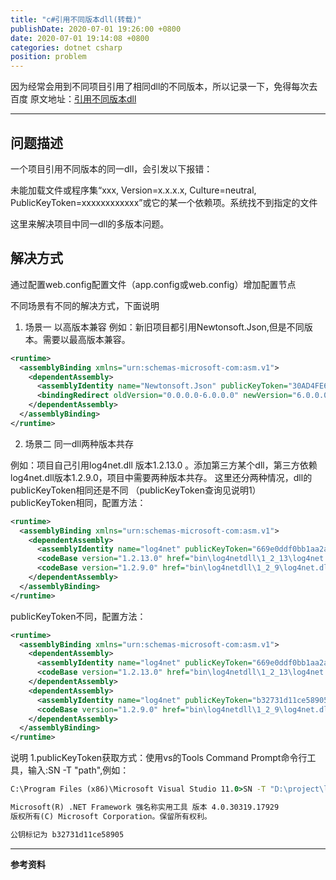 ```yaml
---
title: "c#引用不同版本dll(转载)"
publishDate: 2020-07-01 19:26:00 +0800
date: 2020-07-01 19:14:08 +0800
categories: dotnet csharp
position: problem
---
```


因为经常会用到不同项目引用了相同dll的不同版本，所以记录一下，免得每次去百度
原文地址：[引用不同版本dll](https://blog.csdn.net/dang13579/article/details/72956684###)

---

<div id="toc"></div>

## 问题描述

一个项目引用不同版本的同一dll，会引发以下报错：

未能加载文件或程序集“xxx, Version=x.x.x.x, Culture=neutral, PublicKeyToken=xxxxxxxxxxxx”或它的某一个依赖项。系统找不到指定的文件

这里来解决项目中同一dll的多版本问题。

## 解决方式

通过配置web.config配置文件（app.config或web.config）增加配置节点

不同场景有不同的解决方式，下面说明

1. 场景一   以高版本兼容
例如：新旧项目都引用Newtonsoft.Json,但是不同版本。需要以最高版本兼容。

```xml
<runtime>
  <assemblyBinding xmlns="urn:schemas-microsoft-com:asm.v1">
    <dependentAssembly>
      <assemblyIdentity name="Newtonsoft.Json" publicKeyToken="30AD4FE6B2A6AEED" culture="neutral"/>
      <bindingRedirect oldVersion="0.0.0.0-6.0.0.0" newVersion="6.0.0.0"/>
    </dependentAssembly>
  </assemblyBinding>
</runtime>
```

2. 场景二   同一dll两种版本共存

例如：项目自己引用log4net.dll 版本1.2.13.0 。添加第三方某个dll，第三方依赖log4net.dll版本1.2.9.0，项目中需要两种版本共存。
这里还分两种情况，dll的publicKeyToken相同还是不同 （publicKeyToken查询见说明1）
publicKeyToken相同，配置方法：

```xml
<runtime>
  <assemblyBinding xmlns="urn:schemas-microsoft-com:asm.v1">
    <dependentAssembly>
      <assemblyIdentity name="log4net" publicKeyToken="669e0ddf0bb1aa2a" />
      <codeBase version="1.2.13.0" href="bin\log4netdll\1_2_13\log4net.dll" />
      <codeBase version="1.2.9.0" href="bin\log4netdll\1_2_9\log4net.dll" />
    </dependentAssembly>
  </assemblyBinding>
</runtime>
```

publicKeyToken不同，配置方法：

```xml
<runtime>
  <assemblyBinding xmlns="urn:schemas-microsoft-com:asm.v1">
    <dependentAssembly>
      <assemblyIdentity name="log4net" publicKeyToken="669e0ddf0bb1aa2a" />
      <codeBase version="1.2.13.0" href="bin\log4netdll\1_2_13\log4net.dll" />
    </dependentAssembly>
    <dependentAssembly>
      <assemblyIdentity name="log4net" publicKeyToken="b32731d11ce58905" />
      <codeBase version="1.2.9.0" href="bin\log4netdll\1_2_9\log4net.dll" />
    </dependentAssembly>
  </assemblyBinding>
</runtime>
```

说明
1.publicKeyToken获取方式：使用vs的Tools Command Prompt命令行工具，输入:SN -T "path",例如：

```cmd
C:\Program Files (x86)\Microsoft Visual Studio 11.0>SN -T "D:\project\liberary\External\log4net.dll"

Microsoft(R) .NET Framework 强名称实用工具 版本 4.0.30319.17929
版权所有(C) Microsoft Corporation。保留所有权利。

公钥标记为 b32731d11ce58905
```

---

**参考资料**


